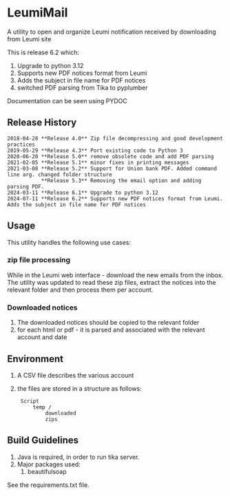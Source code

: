 # LeumiMail
A utility to open and organize Leumi notification received  by downloading from Leumi site

This is release 6.2 which:
1. Upgrade to python 3.12
2. Supports new PDF notices format from Leumi
3. Adds the subject in file name for PDF notices
4. switched PDF parsing from Tika to pyplumber

Documentation can be seen using PYDOC

## Release History
	2018-04-28 **Release 4.0** Zip file decompressing and good development practices
	2019-05-29 **Release 4.3** Port existing code to Python 3
	2020-06-20 **Release 5.0** remove obsolete code and add PDF parsing
	2021-02-05 **Release 5.1** minor fixes in printing messages
	2021-03-08 **Release 5.2** Support for Union bank PDF. Added command line arg. changed folder structure
	           **Release 5.3** Removing the email option and adding parsing PDF.
	2024-03-11 **Release 6.1** Upgrade to python 3.12
	2024-07-11 **Release 6.2** Supports new PDF notices format from Leumi. Adds the subject in file name for PDF notices

## Usage ##

This utility handles the following use cases:

### zip file processing ###

While in the Leumi web interface - download the new emails from the inbox. The utility was updated to read these zip files, extract the notices into the relevant folder and then process them per account.

### Downloaded notices ###

1. The downloaded notices should be copied to the relevant folder
2. for each html or pdf - it is parsed and associated with the relevant account and date

## Environment ###

1. A CSV file describes the various account
2. the files are stored in a structure as follows:

	    Script
			temp /
				downloaded
				zips

## Build Guidelines ###

1. Java is required, in order to run tika server.
2. Major packages used:
   1. beautifulsoap

 

See the requirements.txt file.